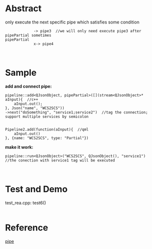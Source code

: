 # Abstract
only execute the next specific pipe which satisfies some condition  
```
             -> pipe3  //we will only need execute pipe3 after pipePartial sometimes
pipePartial
             x-> pipe4
```
</br>

# Sample
**add and connect pipe:**  
```
pipeline::add<QJsonObject, pipePartial>([](stream<QJsonObject>* aInput){  //c++
    aInput.out();
}, Json("name", "WCS2SCS"))
->next("doSomething", "service1;service2")  //tag the connection; support multiple services by semicolon


Pipeline2.add(function(aInput){  //qml
    aInput.out()  
}, {name: "WCS2SCS", type: "Partial"})
```  

**make it work:**  
```
pipeline::run<QJsonObject>("WCS2SCS", QJsonObject(), "service1")  //the conection with service1 tag will be executed
```  
</br>

# Test and Demo
test_rea.cpp: test6()  
</br>

# Reference
[pipe](pipe.md)